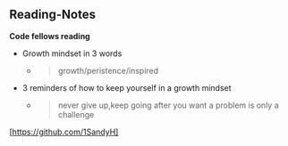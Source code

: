 ## Reading-Notes #

**Code fellows reading**

+ Growth mindset in 3 words
     - >growth/peristence/inspired



+ 3 reminders of how to keep yourself in a growth mindset 
  + >never give up,keep going after you want  a problem is only a challenge

    

[https://github.com/1SandyH]
